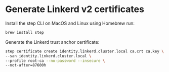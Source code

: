 # Generate Linkerd v2 certificates

Install the step CLI on MacOS and Linux using Homebrew run:

```sh
brew install step
```

Generate the Linkerd trust anchor certificate:

```sh
step certificate create identity.linkerd.cluster.local ca.crt ca.key \
--san identity.linkerd.cluster.local \
--profile root-ca --no-password --insecure \
--not-after=87600h
```
